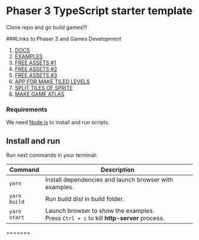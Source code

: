 # Phaser 3 TypeScript starter template
Clone repo and go build games!!!

###Links to Phaser 3 and Games Development
1. [DOCS](https://photonstorm.github.io/phaser3-docs/)
1. [EXAMPLES](https://labs.phaser.io/)
1. [FREE ASSETS #1](http://spritedatabase.net/)
1. [FREE ASSETS #2](https://itch.io/)
1. [FREE ASSETS #3](https://opengameart.org/)
1. [APP FOR MAKE TILED LEVELS](https://www.mapeditor.org/)
1. [SPLIT TILES OF SPRITE](https://renderhjs.net/shoebox/)
1. [MAKE GAME ATLAS](https://www.codeandweb.com/texturepacker)

### Requirements

We need [Node.js](https://nodejs.org) to install and run scripts.

## Install and run

Run next commands in your terminal:

| Command | Description |
|---------|-------------|
| `yarn` | Install dependencies and launch browser with examples.|
| `yarn build` | Run build dist in build folder.|
| `yarn start` | Launch browser to show the examples. <br> Press `Ctrl + c` to kill **http-server** process. |
=======
